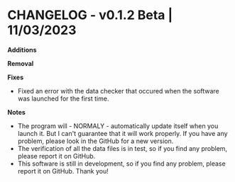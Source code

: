 # CHANGELOG - v0.1.2 Beta | 11/03/2023

**Additions**

**Removal**

**Fixes**
- Fixed an error with the data checker that occured when the software was launched for the first time.

**Notes**
- The program will - NORMALY - automatically update itself when you launch it. But I can't guarantee that it will work properly. If you have any problem, please look in the GitHub for a new version.
- The verification of all the data files is in test, so if you find any problem, please report it on GitHub.
- This software is still in development, so if you find any problem, please report it on GitHub. Thank you!
